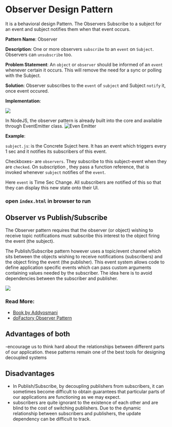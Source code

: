 # Observer Design Pattern

It is a behavioral design Pattern. The Observers Subscribe to a subject for an event and subject notifies them when that event occurs.

**Pattern Name**: Observer

**Description**: One or more observers `subscribe` to an `event` on `Subject`. Observers can `unsubscribe` too.

**Problem Statement**: An `object` or `observer` should be informed of an `event` whenever certain it occurs. This will remove the need for a sync or polling with the Subject.

**Solution**: Observer subscribes to the `event` of `subject` and Subject `notify` it, once event occured.

**Implementation**:

![](https://www.dofactory.com/images/diagrams/javascript/javascript-observer.jpg)

In NodeJS, the observer pattern is already built into the core and available through EventEmitter class.
![Even Emitter](https://miro.medium.com/max/872/0*9sNEu5C1LWsxixBE.png)

**Example**:

`subject.js`: is the Concrete Suject here. It has an event which triggers every 1 sec and it notifies its subscribers of this event.

Checkboxes- are `observers`. They subscribe to this subject-event when they are `checked`. On subscription , they pass a function reference, that is invoked whenever `subject` notifies of the `event`.

Here `event` is Time Sec Change. All subscribers are notified of this so that they can display this new state onto their UI.

### open `index.html` in browser to run

## Observer vs Publish/Subscribe

The Observer pattern requires that the observer (or object) wishing to receive topic notifications must subscribe this interest to the object firing the event (the subject).

The Publish/Subscribe pattern however uses a topic/event channel which sits between the objects wishing to receive notifications (subscribers) and the object firing the event (the publisher). This event system allows code to define application specific events which can pass custom arguments containing values needed by the subscriber. The idea here is to avoid dependencies between the subscriber and publisher.

![](https://www.oreilly.com/library/view/learning-javascript-design/9781449334840/httpatomoreillycomsourceoreillyimages1547803.png)

### Read More:

- [Book by Addyosmani ](https://addyosmani.com/resources/essentialjsdesignpatterns/book/#observerpatternjavascript)
- [doFactory Observer Pattern](https://www.dofactory.com/javascript/design-patterns/observer)

## Advantages of both

-encourage us to think hard about the relationships between different parts of our application.
these patterns remain one of the best tools for designing decoupled systems

## Disadvantages

- In Publish/Subscribe, by decoupling publishers from subscribers, it can sometimes become difficult to obtain guarantees that particular parts of our applications are functioning as we may expect.
- subscribers are quite ignorant to the existence of each other and are blind to the cost of switching publishers. Due to the dynamic relationship between subscribers and publishers, the update dependency can be difficult to track.
